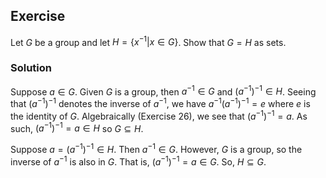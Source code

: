 ## Exercise
Let $G$ be a group and let $H = \lbrace x^{-1} | x \in G \rbrace$. Show that $G = H$ as sets.

### Solution
Suppose $a\in G$. Given $G$ is a group, then $a^{-1}\in G$ and $(a^{-1})^{-1}\in H$. Seeing that $(a^{-1})^{-1}$ denotes the inverse of $a^{-1}$, we have $a^{-1}(a^{-1})^{-1} = e$ where $e$ is the identity of $G$. Algebraically (Exercise 26), we see that $(a^{-1})^{-1} = a$. As such, $(a^{-1})^{-1}=a\in H$ so $G \subseteq H$.

Suppose $a=(a^{-1})^{-1}\in H$. Then $a^{-1} \in G$. However, $G$ is a group, so the inverse of $a^{-1}$ is also in $G$. That is, $(a^{-1})^{-1} = a \in G$. So, $H \subseteq G$.

